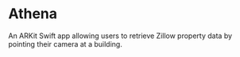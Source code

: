 # Athena
An ARKit Swift app allowing users to retrieve Zillow property data by pointing their camera at a building. 

